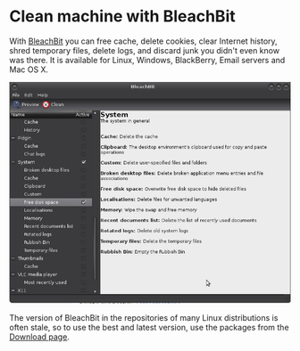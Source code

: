 # Clean machine with BleachBit

With [BleachBit](https://www.bleachbit.org/features) you can free cache, delete cookies, clear Internet history, 
shred temporary files, delete logs, and discard junk you didn't even know was there. It is available for Linux, 
Windows, BlackBerry, Email servers and Mac OS X.

![BleachBit](../../_static/images/bleachbit-system.jpg)

The version of BleachBit in the repositories of many Linux distributions is often stale, so to use the best and latest 
version, use the packages from the [Download page](https://www.bleachbit.org/download). 
